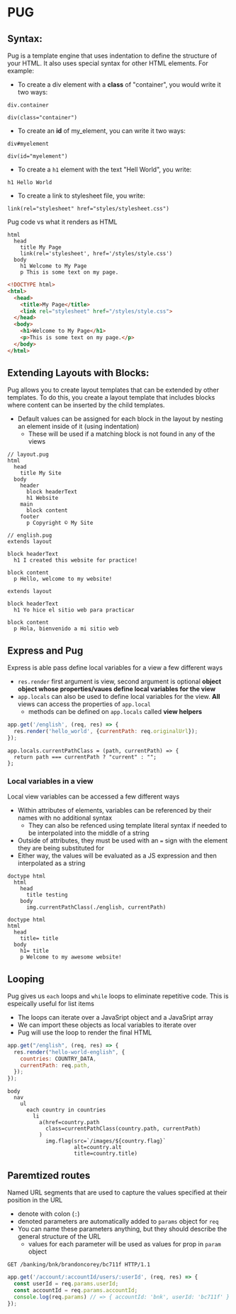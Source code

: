 # PUG
## Syntax:
Pug is a template engine that uses indentation to define the structure of your HTML. It also uses special syntax for other HTML elements. For example:
- To create a div element with a **class** of "container", you would write it two ways:
```pug
div.container
```
```pug
div(class="container")
```

- To create an **id** of my_element, you can write it two ways:
```pug
div#myelement
```
```pug
div(id="myelement")
```
- To create a `h1` element with the text "Hell World", you write:
```pug
h1 Hello World
```

- To create a link to stylesheet file, you write:
```pug
link(rel="stylesheet" href="styles/stylesheet.css")
```

Pug code vs what it renders as HTML
```pug
html
  head
    title My Page
    link(rel='stylesheet', href='/styles/style.css')
  body
    h1 Welcome to My Page
    p This is some text on my page.
```
```html
<!DOCTYPE html>
<html>
  <head>
    <title>My Page</title>
    <link rel="stylesheet" href="/styles/style.css">
  </head>
  <body>
    <h1>Welcome to My Page</h1>
    <p>This is some text on my page.</p>
  </body>
</html>
```

## Extending Layouts with Blocks:

Pug allows you to create layout templates that can be extended by other templates. To do this, you create a layout template that includes blocks where content can be inserted by the child templates.
- Default values can be assigned for each block in the layout by nesting an element inside of it (using indentation)
  - These will be used if a matching block is not found in any of the views
```pug
// layout.pug
html
  head
    title My Site
  body
    header
      block headerText
      h1 Website
    main
      block content
    footer
      p Copyright © My Site
```
```pug
// english.pug
extends layout

block headerText
  h1 I created this website for practice!

block content
  p Hello, welcome to my website!
```
```spanish.pug
extends layout

block headerText
  h1 Yo hice el sitio web para practicar

block content
  p Hola, bienvenido a mi sitio web
```

## Express and Pug ##
Express is able pass define local variables for a view a few different ways
- `res.render` first argument is view, second argument is optional **object object whose properties/vaues define local variables for the view**
- `app.locals` can also be used to define local variables for the view. **All** views can access the properties of `app.local`
  - methods can be defined on `app.locals` called **view helpers**

```javascript
app.get('/english', (req, res) => {
  res.render('hello_world', {currentPath: req.originalUrl});
});
```
```
app.locals.currentPathClass = (path, currentPath) => {
  return path === currentPath ? "current" : "";
};
```
### Local variables in a view
Local view variables can be accessed a few different ways
- Within attributes of elements, variables can be referenced by their names with no additional syntax
  - They can also be refenced using template literal syntax if needed to be interpolated into the middle of a string
- Outside of attributes, they must be used with an `=` sign with the element they are being substituted for
- Either way, the values will be evaluated as a JS expression and then interpolated as a string
```pug
doctype html
  html
    head
      title testing
    body
      img.currentPathClass(./english, currentPath)
```
```pug
doctype html
html
  head
    title= title
  body
    h1= title
    p Welcome to my awesome website!

```
## Looping
Pug gives us `each` loops and `while` loops to eliminate repetitive code. This is espeically useful for list items
- The loops can iterate over a JavaSript object and a JavaSript array
- We can import these objects as local variables to iterate over
- Pug will use the loop to render the final HTML 
```javascript
app.get("/english", (req, res) => {
  res.render("hello-world-english", {
    countries: COUNTRY_DATA,
    currentPath: req.path,
  });
});
```
```pug
body
  nav
    ul
      each country in countries
        li
          a(href=country.path
            class=currentPathClass(country.path, currentPath)
          )
            img.flag(src=`/images/${country.flag}`
                     alt=country.alt
                     title=country.title)
```

## Paremtized routes
Named URL segments that are used to capture the values specified at their position in the URL
- denote with colon (`:`)
- denoted parameters are automatically added to `params` object for `req`
- You can name these parameters anything, but they should describe the general structure of the URL
  - values for each parameter will be used as values for prop in `param` object

```
GET /banking/bnk/brandoncorey/bc711f HTTP/1.1
```
```javascript
app.get('/account/:accountId/users/:userId', (req, res) => {
  const userId = req.params.userId;
  const accountId = req.params.accountId;
  console.log(req.params) // => { accountId: 'bnk', userId: 'bc711f' }
});
```
